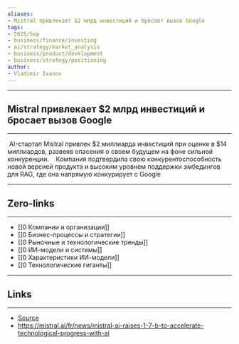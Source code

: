 ```yaml
---
aliases: 
- Mistral привлекает $2 млрд инвестиций и бросает вызов Google
tags:
- 2025/Sep
- business/finance/investing
- ai/strategy/market_analysis
- business/product/development
- business/strategy/positioning
author:
- Vladimir Ivanov
---
```

-----
##  Mistral привлекает $2 млрд инвестиций и бросает вызов Google
-----
 AI-стартап Mistral привлек $2 миллиарда инвестиций при оценке в $14 миллиардов, развеяв опасения о своем будущем на фоне сильной конкуренции. 
 
 Компания подтвердила свою конкурентоспособность новой версией продукта и высоким уровнем поддержки эмбедингов для RAG, где она напрямую конкурирует с Google

---
## Zero-links
---
- [[0 Компании и организации]]
- [[0 Бизнес-процессы и стратегии]]
- [[0 Рыночные и технологические тренды]]
- [[0 ИИ-модели и системы]]
- [[0 Характеристики ИИ-модели]]
- [[0 Технологические гиганты]]

---
## Links
---
- [Source](https://t.me/turboproject/2083)
- https://mistral.ai/fr/news/mistral-ai-raises-1-7-b-to-accelerate-technological-progress-with-ai